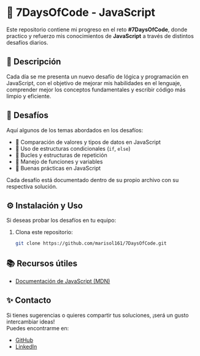 # 🚀 7DaysOfCode - JavaScript  

Este repositorio contiene mi progreso en el reto **#7DaysOfCode**, donde practico y refuerzo mis conocimientos de **JavaScript** a través de distintos desafíos diarios.  

## 📌 Descripción  

Cada día se me presenta un nuevo desafío de lógica y programación en JavaScript, con el objetivo de mejorar mis habilidades en el lenguaje, comprender mejor los conceptos fundamentales y escribir código más limpio y eficiente.  

## 📆 Desafíos  

Aquí algunos de los temas abordados en los desafíos:  

- 📌 Comparación de valores y tipos de datos en JavaScript  
- 📌 Uso de estructuras condicionales (`if`, `else`)  
- 📌 Bucles y estructuras de repetición  
- 📌 Manejo de funciones y variables  
- 📌 Buenas prácticas en JavaScript  

Cada desafío está documentado dentro de su propio archivo con su respectiva solución.  

## ⚙️ Instalación y Uso  

Si deseas probar los desafíos en tu equipo:  

1. Clona este repositorio:  

   ```bash
   git clone https://github.com/marisol161/7DaysOfCode.git

## 📚 Recursos útiles

* [Documentación de JavaScript (MDN)](https://developer.mozilla.org/es/docs/Web/JavaScript)

## ✨ Contacto  

Si tienes sugerencias o quieres compartir tus soluciones, ¡será un gusto intercambiar ideas!  
Puedes encontrarme en:  

* [GitHub](https://github.com/marisol161)  
* [LinkedIn](https://www.linkedin.com/in/marisol-rosaldo-dvjr)  

